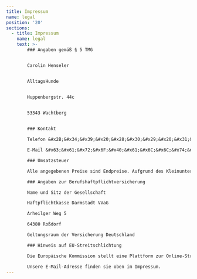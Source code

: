 ```yaml
---
title: Impressum
name: legal
position: '20'
sections:
  - title: Impressum
    name: legal
    text: >-
        ### Angaben gemäß § 5 TMG


        Carolin Henseler


        AlltagsHunde


        Huppenbergstr. 44c


        53343 Wachtberg
        

        ### Kontakt

        Telefon &#x2B;&#x34;&#x39;&#x20;&#x28;&#x30;&#x29;&#x20;&#x31;&#x37;&#x36;&#x20;&#x36;&#x31;&#x37;&#x20;&#x31;&#x31;&#x20;&#x37;&#x37;&#x32;

        E-Mail &#x63;&#x61;&#x72;&#x6F;&#x40;&#x61;&#x6C;&#x6C;&#x74;&#x61;&#x67;&#x73;&#x68;&#x75;&#x6E;&#x64;&#x65;&#x2D;&#x62;&#x6F;&#x6E;&#x6E;&#x2E;&#x64;&#x65;

        ### Umsatzsteuer

        Alle angegebenen Preise sind Endpreise. Aufgrund des Kleinunternehmerstatus gem. § 19 UStG erheben wir keine Umsatzsteuer und weisen diese daher auch nicht aus.

        ### Angaben zur Berufshaftpflichtversicherung

        Name und Sitz der Gesellschaft

        Haftpflichtkasse Darmstadt VVaG

        Arheilger Weg 5

        64380 Roßdorf

        Geltungsraum der Versicherung Deutschland

        ### Hinweis auf EU-Streitschlichtung

        Die Europäische Kommission stellt eine Plattform zur Online-Streitbeilegung (OS) bereit: [http://ec.europa.eu/consumers/odr](http://ec.europa.eu/consumers/odr)

        Unsere E-Mail-Adresse finden sie oben im Impressum.
---
```


